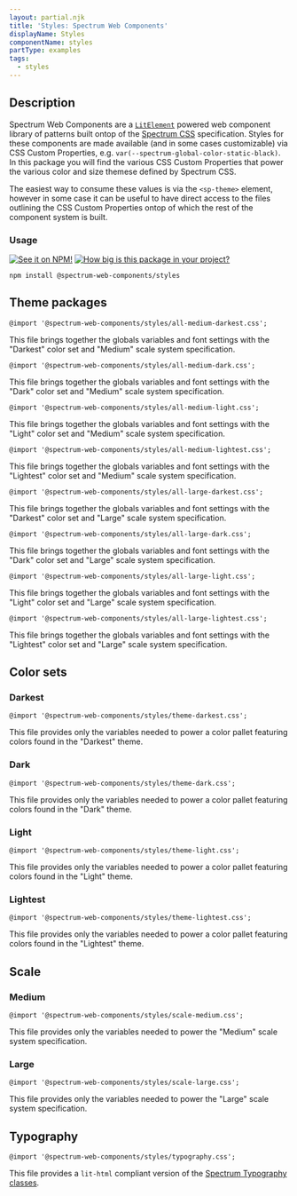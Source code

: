 ```yaml
---
layout: partial.njk
title: 'Styles: Spectrum Web Components'
displayName: Styles
componentName: styles
partType: examples
tags:
  - styles
---
```

## Description

Spectrum Web Components are a [`LitElement`](https://lit-element.polymer-project.org) powered web component library of patterns built ontop of the [Spectrum CSS](https://opensource.adobe.com/spectrum-css) specification. Styles for these components are made available (and in some cases customizable) via CSS Custom Properties, e.g. `var(--spectrum-global-color-static-black)`. In this package you will find the various CSS Custom Properties that power the various color and size themese defined by Spectrum CSS.

The easiest way to consume these values is via the `<sp-theme>` element, however in some case it can be useful to have direct access to the files outlining the CSS Custom Properties ontop of which the rest of the component system is built.

### Usage

[![See it on NPM!](https://img.shields.io/npm/v/@spectrum-web-components/styles?style=for-the-badge)](https://www.npmjs.com/package/@spectrum-web-components/styles)
[![How big is this package in your project?](https://img.shields.io/bundlephobia/minzip/@spectrum-web-components/styles?style=for-the-badge)](https://bundlephobia.com/result?p=@spectrum-web-components/styles)

```
npm install @spectrum-web-components/styles
```

## Theme packages

```
@import '@spectrum-web-components/styles/all-medium-darkest.css';
```

This file brings together the globals variables and font settings with the "Darkest" color set and "Medium" scale system specification.

```
@import '@spectrum-web-components/styles/all-medium-dark.css';
```

This file brings together the globals variables and font settings with the "Dark" color set and "Medium" scale system specification.

```
@import '@spectrum-web-components/styles/all-medium-light.css';
```

This file brings together the globals variables and font settings with the "Light" color set and "Medium" scale system specification.

```
@import '@spectrum-web-components/styles/all-medium-lightest.css';
```

This file brings together the globals variables and font settings with the "Lightest" color set and "Medium" scale system specification.

```
@import '@spectrum-web-components/styles/all-large-darkest.css';
```

This file brings together the globals variables and font settings with the "Darkest" color set and "Large" scale system specification.

```
@import '@spectrum-web-components/styles/all-large-dark.css';
```

This file brings together the globals variables and font settings with the "Dark" color set and "Large" scale system specification.

```
@import '@spectrum-web-components/styles/all-large-light.css';
```

This file brings together the globals variables and font settings with the "Light" color set and "Large" scale system specification.

```
@import '@spectrum-web-components/styles/all-large-lightest.css';
```

This file brings together the globals variables and font settings with the "Lightest" color set and "Large" scale system specification.

## Color sets

### Darkest

```
@import '@spectrum-web-components/styles/theme-darkest.css';
```

This file provides only the variables needed to power a color pallet featuring colors found in the "Darkest" theme.

### Dark

```
@import '@spectrum-web-components/styles/theme-dark.css';
```

This file provides only the variables needed to power a color pallet featuring colors found in the "Dark" theme.

### Light

```
@import '@spectrum-web-components/styles/theme-light.css';
```

This file provides only the variables needed to power a color pallet featuring colors found in the "Light" theme.

### Lightest

```
@import '@spectrum-web-components/styles/theme-lightest.css';
```

This file provides only the variables needed to power a color pallet featuring colors found in the "Lightest" theme.

## Scale

### Medium

```
@import '@spectrum-web-components/styles/scale-medium.css';
```

This file provides only the variables needed to power the "Medium" scale system specification.

### Large

```
@import '@spectrum-web-components/styles/scale-large.css';
```

This file provides only the variables needed to power the "Large" scale system specification.

## Typography

```
@import '@spectrum-web-components/styles/typography.css';
```

This file provides a `lit-html` compliant version of the [Spectrum Typography classes](https://opensource.adobe.com/spectrum-css/components/typography/).

